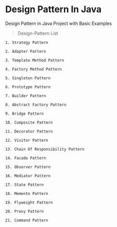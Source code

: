 # Design Pattern In Java
Design Pattern in Java Project with Basic Examples

> Design-Pattern List

    1. Strategy Pattern

    2. Adapter Pattern

    3. Template Method Pattern
    
    4. Factory Method Pattern
    
    5. Singleton Pattern
    
    6. Prototype Pattern
    
    7. Builder Pattern
    
    8. Abstract Factory Pattern
    
    9. Bridge Pattern
    
    10. Composite Pattern
    
    11. Decorator Pattern
    
    12. Visitor Pattern
    
    13. Chain Of Responsibility Pattern
    
    14. Facade Pattern
    
    15. Observer Pattern
    
    16. Mediator Pattern
    
    17. State Pattern
    
    18. Memento Pattern
    
    19. Flyweight Pattern
    
    20. Proxy Pattern
    
    21. Command Pattern
